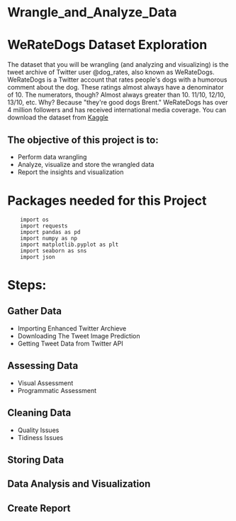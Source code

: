 # Wrangle_and_Analyze_Data
# WeRateDogs Dataset Exploration
The dataset that you will be wrangling (and analyzing and visualizing) is the tweet archive of Twitter user @dog_rates, also known as WeRateDogs. WeRateDogs is a Twitter account that rates people's dogs with a humorous comment about the dog. These ratings almost always have a denominator of 10. The numerators, though? Almost always greater than 10. 11/10, 12/10, 13/10, etc. Why? Because "they're good dogs Brent." WeRateDogs has over 4 million followers and has received international media coverage. You can download the dataset from [Kaggle](https://www.kaggle.com/datasets/shamiulislamshifat/weratedogs-twitterapi)

## The objective of this project is to:
* Perform data wrangling
* Analyze, visualize and store the wrangled data
* Report the insights and visualization 

# Packages needed for this Project
```
    import os
    import requests
    import pandas as pd
    import numpy as np
    import matplotlib.pyplot as plt
    import seaborn as sns
    import json 
  ```
# Steps:

## Gather Data
* Importing Enhanced Twitter Archieve
* Downloading The Tweet Image Prediction
* Getting Tweet Data from Twitter API

## Assessing Data
* Visual Assessment
* Programmatic Assessment

## Cleaning Data
* Quality Issues
* Tidiness Issues

## Storing Data

## Data Analysis and Visualization

## Create Report
